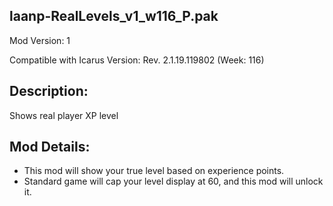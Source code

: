 laanp-RealLevels_v1_w116_P.pak
----------------------------------------------------------------------
Mod Version: 1

Compatible with Icarus Version: Rev. 2.1.19.119802 (Week: 116)

## Description:
Shows real player XP level

## Mod Details:
- This mod will show your true level based on experience points.
- Standard game will cap your level display at 60, and this mod will unlock it. 









































































